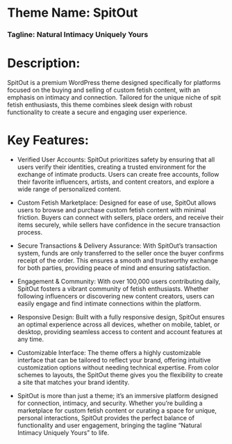 # Theme Name: SpitOut
### Tagline: Natural Intimacy Uniquely Yours

# Description:
SpitOut is a premium WordPress theme designed specifically for platforms focused on the buying and selling of custom fetish content, with an emphasis on intimacy and connection. Tailored for the unique niche of spit fetish enthusiasts, this theme combines sleek design with robust functionality to create a secure and engaging user experience.

# Key Features:

- Verified User Accounts: SpitOut prioritizes safety by ensuring that all users verify their identities, creating a trusted environment for the exchange of intimate products. Users can create free accounts, follow their favorite influencers, artists, and content creators, and explore a wide range of personalized content.

- Custom Fetish Marketplace: Designed for ease of use, SpitOut allows users to browse and purchase custom fetish content with minimal friction. Buyers can connect with sellers, place orders, and receive their items securely, while sellers have confidence in the secure transaction process.

- Secure Transactions & Delivery Assurance: With SpitOut’s transaction system, funds are only transferred to the seller once the buyer confirms receipt of the order. This ensures a smooth and trustworthy exchange for both parties, providing peace of mind and ensuring satisfaction.

- Engagement & Community: With over 100,000 users contributing daily, SpitOut fosters a vibrant community of fetish enthusiasts. Whether following influencers or discovering new content creators, users can easily engage and find intimate connections within the platform.

- Responsive Design: Built with a fully responsive design, SpitOut ensures an optimal experience across all devices, whether on mobile, tablet, or desktop, providing seamless access to content and account features at any time.

- Customizable Interface: The theme offers a highly customizable interface that can be tailored to reflect your brand, offering intuitive customization options without needing technical expertise. From color schemes to layouts, the SpitOut theme gives you the flexibility to create a site that matches your brand identity.

- SpitOut is more than just a theme; it’s an immersive platform designed for connection, intimacy, and security. Whether you’re building a marketplace for custom fetish content or curating a space for unique, personal interactions, SpitOut provides the perfect balance of functionality and user engagement, bringing the tagline “Natural Intimacy Uniquely Yours” to life.